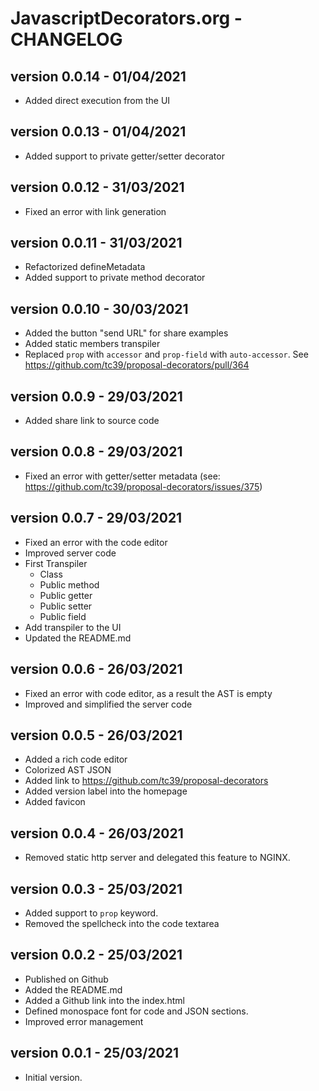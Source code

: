 # JavascriptDecorators.org - CHANGELOG

## version 0.0.14 - 01/04/2021

- Added direct execution from the UI

## version 0.0.13 - 01/04/2021

- Added support to private getter/setter decorator

## version 0.0.12 - 31/03/2021

- Fixed an error with link generation

## version 0.0.11 - 31/03/2021

- Refactorized defineMetadata
- Added support to private method decorator

## version 0.0.10 - 30/03/2021

- Added the button "send URL" for share examples
- Added static members transpiler
- Replaced `prop` with `accessor` and `prop-field` with `auto-accessor`.
  See https://github.com/tc39/proposal-decorators/pull/364

## version 0.0.9 - 29/03/2021

- Added share link to source code

## version 0.0.8 - 29/03/2021

- Fixed an error with getter/setter metadata (see:
https://github.com/tc39/proposal-decorators/issues/375)

## version 0.0.7 - 29/03/2021

- Fixed an error with the code editor
- Improved server code
- First Transpiler
  - Class
  - Public method
  - Public getter
  - Public setter
  - Public field
- Add transpiler to the UI
- Updated the README.md

## version 0.0.6 - 26/03/2021

- Fixed an error with code editor, as a result the AST is empty
- Improved and simplified the server code

## version 0.0.5 - 26/03/2021

- Added a rich code editor
- Colorized AST JSON
- Added link to https://github.com/tc39/proposal-decorators
- Added version label into the homepage
- Added favicon

## version 0.0.4 - 26/03/2021

- Removed static http server and delegated this feature to NGINX.

## version 0.0.3 - 25/03/2021

- Added support to `prop` keyword.
- Removed the spellcheck into the code textarea

## version 0.0.2 - 25/03/2021

- Published on Github
- Added the README.md
- Added a Github link into the index.html
- Defined monospace font for code and JSON sections.
- Improved error management

## version 0.0.1 - 25/03/2021

- Initial version.

